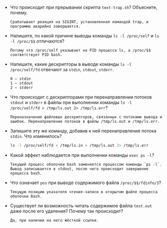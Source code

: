 * Что происходит при прерывании скрипта `text-trap.sh`? Объясните, почему.
    ```
    Срабатывает реакция на SIGINT, установленная командой trap, и программа аварийно завершается.
    ```
* Напишите, по какой причине выводы команды `ls -l /proc/self` и `ls -l /proc/$$` отличаются?
    ```
    Потому что /proc/self указывает на PID процесса ls, а /proc/$$ соответствует PID bash. 
    ```
* Напишите, какие дескрипторы в выводе команды `ls -l /proc/self/fd` отвечают за `stdin`, `stdout`, `stderr`.
    ```
    0 — stdin
    1 — stdout
    2 — stderr
    ```
* Что происходит с дескрипторами при перенаправлении потоков `stdout` и `stderr` в файлы при выполнении команды `ls -l /proc/self/fd > /tmp/ls.out 2> /tmp/ls.err`?
    ```
    Переназначение файловых дескрипторов, связанных с потоками вывода и ошибок. Перенаправление потоков в файлы /tmp/ls.out и /tmp/ls.err.
    ```
* Запишите эту же команду, добавив к ней перенаправление потока `stdin`. Что изменилось?
    ```sh
    ls -l /proc/self/fd < /tmp/ls.in > /tmp/ls.out 2> /tmp/ls.err
    ```
* Какой эффект наблюдается при выполнении команды `exec ps -l`?
    ```
    Текущий процесс оболочки bash заменяется процессом команды `ps -l`. Вывод записывается в stdout, после чего происходит завершение процесса bash.
    ```
* Что означает `pos` при выводе содержимого файла `/proc/$$/fdinfo/3`?
    ```
    Текущую позицию указателя чтения-записи в открытом файле процесса оболочки Bash.
    ```
* Существует ли возможность читать содержимое файла `test.out` даже после его удаления? Почему так происходит?
    ```
    Да, при наличии на него жёсткой ссылки.
    ```
